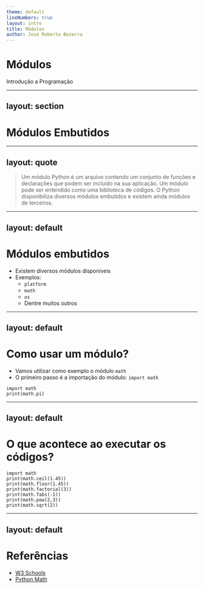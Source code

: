 ```yaml
---
theme: default
lineNumbers: true
layout: intro
title: Módulos
author: José Roberto Bezerra
---
```


# Módulos

Introdução a Programação

---
layout: section
---

# Módulos Embutidos

---
layout: quote
---

> Um módulo Python é um arquivo contendo um conjunto de funções e declarações que podem ser incluído na sua aplicação. Um módulo pode ser entendido como uma biblioteca de códigos. O Python disponibiliza diversos módulos embutidos e existem ainda módulos de terceiros.

---
layout: default
---

# Módulos embutidos
- Existem diversos módulos disponíveis
- Exemplos:
    - `platform`
    - `math`
    - `os`
    - Dentre muitos outros

---
layout: default
---

# Como usar um módulo?

- Vamos utilizar como exemplo o módulo `math`
- O primeiro passo é a importação do módulo: `import math`

```python{*}{class:'!children:text-2xl'}
import math
print(math.pi)
```

---
layout: default
---

# O que acontece ao executar os códigos?

```python{*}{class:'!children:text-2xl'}
import math
print(math.ceil(1.45))
print(math.floor(1.45))
print(math.factorial(3))
print(math.fabs(-1))
print(math.pow(2,3))
print(math.sqrt(2))
```


---
layout: default
---

# Referências
- [W3 Schools](https://www.w3schools.com/python/python_modules.asp)
- [Python Math](https://docs.python.org/3/library/math.html)